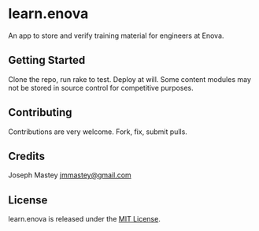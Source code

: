 learn.enova
=========

An app to store and verify training material for engineers at Enova.

Getting Started
---------------

Clone the repo, run rake to test. Deploy at will. Some content modules
may not be stored in source control for competitive purposes.

Contributing
------------

Contributions are very welcome. Fork, fix, submit pulls.

Credits
-------

Joseph Mastey <jmmastey@gmail.com>

License
-------

learn.enova is released under the [MIT License](https://github.com/enova/learn.enova/blob/master/MIT-LICENSE).
